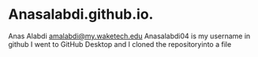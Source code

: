 # Anasalabdi.github.io.
Anas Alabdi amalabdi@my.waketech.edu
Anasalabdi04 is my username in github 
I went to GitHub Desktop and I cloned the repositoryinto a file 